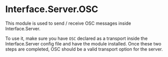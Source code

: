 Interface.Server.OSC
====================

This module is used to send / receive OSC messages inside Interface.Server.

To use it, make sure you have `OSC` declared as a transport inside the Interface.Server config file and have the module installed. Once these two steps are completed, OSC should be a valid transport option for the server.